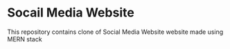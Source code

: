 # Socail Media Website
This repository contains clone of Social Media Website website made using MERN stack
